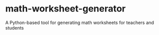 # math-worksheet-generator
A Python-based tool for generating math worksheets for teachers and students
